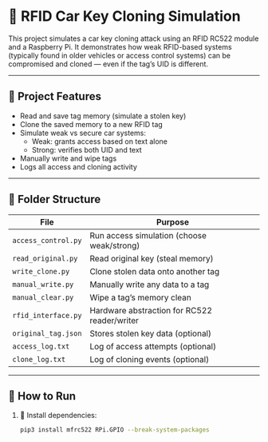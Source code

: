 # 🔐 RFID Car Key Cloning Simulation

This project simulates a car key cloning attack using an RFID RC522 module and a Raspberry Pi. It demonstrates how weak RFID-based systems (typically found in older vehicles or access control systems) can be compromised and cloned — even if the tag’s UID is different.

---

## 🚗 Project Features

- Read and save tag memory (simulate a stolen key)
- Clone the saved memory to a new RFID tag
- Simulate weak vs secure car systems:
  - Weak: grants access based on text alone
  - Strong: verifies both UID and text
- Manually write and wipe tags
- Logs all access and cloning activity

---

## 📁 Folder Structure

| File                | Purpose                                      |
|---------------------|----------------------------------------------|
| `access_control.py` | Run access simulation (choose weak/strong)   |
| `read_original.py`  | Read original key (steal memory)             |
| `write_clone.py`    | Clone stolen data onto another tag           |
| `manual_write.py`   | Manually write any data to a tag             |
| `manual_clear.py`   | Wipe a tag’s memory clean                    |
| `rfid_interface.py` | Hardware abstraction for RC522 reader/writer |
| `original_tag.json` | Stores stolen key data (optional)            |
| `access_log.txt`    | Log of access attempts (optional)            |
| `clone_log.txt`     | Log of cloning events (optional)             |

---

## 🧪 How to Run

1. 🔧 Install dependencies:
   ```bash
   pip3 install mfrc522 RPi.GPIO --break-system-packages
